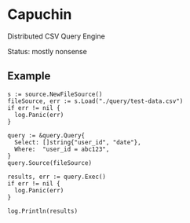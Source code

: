 # Capuchin

Distributed CSV Query Engine

Status: mostly nonsense

## Example 

```golang 
s := source.NewFileSource()
fileSource, err := s.Load("./query/test-data.csv")
if err != nil {
  log.Panic(err)
}

query := &query.Query{
  Select: []string{"user_id", "date"},
  Where:  "user_id = abc123",
}
query.Source(fileSource)

results, err := query.Exec()
if err != nil {
  log.Panic(err)
}

log.Println(results)
```
